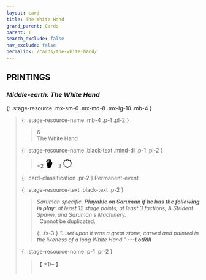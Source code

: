 ```yaml
---
layout: card
title: The White Hand
grand_parent: Cards
parent: T
search_exclude: false
nav_exclude: false
permalink: /cards/the-white-hand/
---
```


## PRINTINGS


### _Middle-earth: The White Hand_

{: .stage-resource .mx-sm-6 .mx-md-8 .mx-lg-10 .mb-4 }
> {: .stage-resource-name .mb-4 .p-1 .pl-2 }
> > <div class="card-mp">6</div>
> > <div class="card-name">The White Hand</div>
>
> {: .stage-resource-name .black-text .mind-di .p-1 .pl-2 }
> > +2 ![](/assets/images/di.svg)&emsp;3 ![](/assets/images/stage-point.svg)
>
> {: .card-classification .pr-2 }
> Permanent-event
>
> {: .stage-resource-text .black-text .p-2 }
> > _Saruman specific._ ***Playable on Saruman if he has the following in play:*** _at least 12 stage points, at least 3 factions, A Strident Spawn, and Saruman's Machinery._ <br>&ensp;Cannot be duplicated. 
> > 
> > {: .fs-3 } 
> > _“...set upon it was a great stone, carved and painted in the likeness of a long White Hand."_ ***---&#65279;LotRIII*** 
> 
> {: .stage-resource-name .p-1 .pr-2 }
> > <div class="card-shield">【 +1/&ndash; 】</div>
> > <div class="card-corruption">&nbsp;</div>
